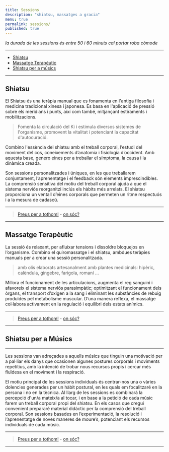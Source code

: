```yaml
---
title: Sessions
description: "shiatsu, massatges a gracia"
menu: true
permalink: sessions/
published: true
---
```

_la durada de les sessions és entre 50 i 60 minuts cal portar roba còmode_

---

+ [Shiatsu](#shiatsu)
+ [Massatge Terapèutic](#massatge-teraputic)
+ [Shiatsu per a músics](#shiatsu-per-a-msics)

---

## Shiatsu

El Shiatsu és una teràpia manual que es fonamenta en l'antiga filosofia i medicina tradicional xinesa i japonesa. Es basa en l'aplicació de pressió sobre els meridians i punts, així com també, mitjançant estiraments i mobilitzacions.

> Fomenta la circulació del Ki i estimula diversos sistemes de l'organisme, promovent la vitalitat i potenciant la capacitat d'autocuració.

Combino l'essència del shiatsu amb el treball corporal, l’estudi del moviment del cos, coneixements d’anatomia i fisiologia d’occident. Amb aquesta base, genero eines per a treballar el símptoma, la causa i la dinàmica creada.

Son sessions personalitzades i úniques, en les que treballarem conjuntament, l’aprenentatge i el feedback són elements imprescindibles. La comprensió sensitiva del motiu del treball corporal ajuda a que el sistema nerviós reorganitzi inclús els hàbits més arrelats. El shiatsu proporciona un ventall d’eines corporals que permeten un ritme respectuós i a la mesura de cadascú.

---

> [Preus per a tothom!]({{site.baseurl}}/preus) - [on sóc?]({{site.baseurl}}/contacte)

---

## Massatge Terapèutic

La sessió és relaxant, per afluixar tensions i dissoldre bloquejos en l’organisme. Combino el quiromassatge i el shiatsu, ambdues teràpies manuals per a crear una sessió personalitzada.

> amb olis elaborats artesanalment amb plantes medicinals: hipèric, calèndula, gingebre, farigola, romaní ...

Millora el funcionament de les articulacions, augmenta el reg sanguini i afavoreix el sistema nerviós parasimpàtic; optimitzant el funcionament dels òrgans, el transport d’oxigen a la sang i eliminant les substàncies de rebuig produïdes pel metabolisme muscular. D’una manera reflexa, el massatge col∙labora activament en la regulació i equilibri dels estats anímics.

---

> [Preus per a tothom!]({{site.baseurl}}/preus) - [on sóc?]({{site.baseurl}}/contacte)

---

## Shiatsu per a Músics

---

Les sessions van adreçades a aquells músics que tinguin una motivació per a pal·liar els danys que ocasionen algunes postures corporals i moviments repetitius, amb la intenció de trobar nous recursos propis i cercar més fluïdesa en el moviment i la respiració.

El motiu principal de les sessions individuals és centrar-nos una o vàries dolencies generades per un hàbit postural, en les quals em focalitzaré en la persona i no en la tècnica.  Al llarg de les sessions es combinarà la percepció d'un/a mateix/a al tocar, i en base a la petició de cada músic farem un treball corporal propi del shiatsu. En els casos que cregui convenient prepararé material didàctic per la comprensió del treball corporal. Son sessions basades en l’experimentació, la resolució i l’aprenentatge de noves maneres de moure’s, potenciant els recursos individuals de cada músic.

---

> [Preus per a tothom!]({{site.baseurl}}/preus) - [on sóc?]({{site.baseurl}}/contacte)

---
